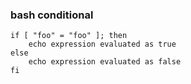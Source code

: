 ### bash conditional







```
if [ "foo" = "foo" ]; then
	echo expression evaluated as true
else
	echo expression evaluated as false
fi
```
